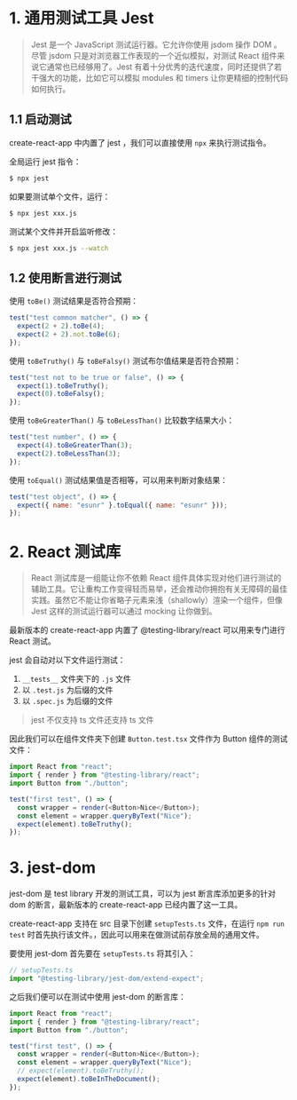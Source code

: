 # 1. 通用测试工具 Jest

> Jest 是一个 JavaScript 测试运行器。它允许你使用 jsdom 操作 DOM 。尽管 jsdom 只是对浏览器工作表现的一个近似模拟，对测试 React 组件来说它通常也已经够用了。Jest 有着十分优秀的迭代速度，同时还提供了若干强大的功能，比如它可以模拟 modules 和 timers 让你更精细的控制代码如何执行。

## 1.1 启动测试

create-react-app 中内置了 jest ，我们可以直接使用 `npx` 来执行测试指令。

全局运行 jest 指令：

```sh
$ npx jest
```

如果要测试单个文件，运行：

```sh
$ npx jest xxx.js
```

测试某个文件并开启监听修改：

```sh
$ npx jest xxx.js --watch
```

## 1.2 使用断言进行测试

使用 `toBe()` 测试结果是否符合预期：

```js
test("test common matcher", () => {
  expect(2 + 2).toBe(4);
  expect(2 + 2).not.toBe(6);
});
```

使用 `toBeTruthy()` 与 `toBeFalsy()` 测试布尔值结果是否符合预期：

```js
test("test not to be true or false", () => {
  expect(1).toBeTruthy();
  expect(0).toBeFalsy();
});
```

使用 `toBeGreaterThan()` 与 `toBeLessThan()` 比较数字结果大小：

```js
test("test number", () => {
  expect(4).toBeGreaterThan(3);
  expect(2).toBeLessThan(3);
});
```

使用 `toEqual()` 测试结果值是否相等，可以用来判断对象结果：

```js
test("test object", () => {
  expect({ name: "esunr" }.toEqual({ name: "esunr" }));
});
```

# 2. React 测试库

> React 测试库是一组能让你不依赖 React 组件具体实现对他们进行测试的辅助工具。它让重构工作变得轻而易举，还会推动你拥抱有关无障碍的最佳实践。虽然它不能让你省略子元素来浅（shallowly）渲染一个组件，但像 Jest 这样的测试运行器可以通过 mocking 让你做到。

最新版本的 create-react-app 内置了 @testing-library/react 可以用来专门进行 React 测试。

jest 会自动对以下文件运行测试：

1. `__tests__` 文件夹下的 `.js` 文件
2. 以 `.test.js` 为后缀的文件
3. 以 `.spec.js` 为后缀的文件

> jest 不仅支持 ts 文件还支持 ts 文件

因此我们可以在组件文件夹下创建 `Button.test.tsx` 文件作为 Button 组件的测试文件：

```js
import React from "react";
import { render } from "@testing-library/react";
import Button from "./button";

test("first test", () => {
  const wrapper = render(<Button>Nice</Button>);
  const element = wrapper.queryByText("Nice");
  expect(element).toBeTruthy();
});
```
# 3. jest-dom

jest-dom 是 test library 开发的测试工具，可以为 jest 断言库添加更多的针对 dom 的断言，最新版本的 create-react-app 已经内置了这一工具。

create-react-app 支持在 src 目录下创建 `setupTests.ts` 文件，在运行 `npm run test` 时首先执行该文件。，因此可以用来在做测试前存放全局的通用文件。

要使用 jest-dom 首先要在 `setupTests.ts` 将其引入：

```ts
// setupTests.ts
import "@testing-library/jest-dom/extend-expect";
```

之后我们便可以在测试中使用 jest-dom 的断言库：

```ts
import React from "react";
import { render } from "@testing-library/react";
import Button from "./button";

test("first test", () => {
  const wrapper = render(<Button>Nice</Button>);
  const element = wrapper.queryByText("Nice");
  // expect(element).toBeTruthy();
  expect(element).toBeInTheDocument();
});
```
